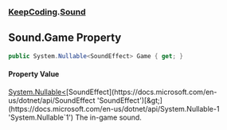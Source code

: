 ### [KeepCoding](KeepCoding.md 'KeepCoding').[Sound](KeepCoding_Sound.md 'KeepCoding.Sound')
## Sound.Game Property
```csharp
public System.Nullable<SoundEffect> Game { get; }
```
#### Property Value
[System.Nullable&lt;](https://docs.microsoft.com/en-us/dotnet/api/System.Nullable-1 'System.Nullable`1')[SoundEffect](https://docs.microsoft.com/en-us/dotnet/api/SoundEffect 'SoundEffect')[&gt;](https://docs.microsoft.com/en-us/dotnet/api/System.Nullable-1 'System.Nullable`1')
The in-game sound.  
